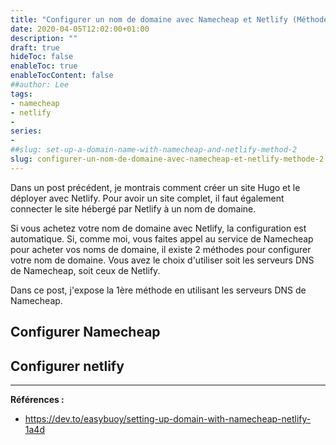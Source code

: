 ```yaml
---
title: "Configurer un nom de domaine avec Namecheap et Netlify (Méthode 2)"
date: 2020-04-05T12:02:00+01:00
description: ""
draft: true
hideToc: false
enableToc: true
enableTocContent: false
##author: Lee
tags: 
- namecheap
- netlify
-
series:
-
##slug: set-up-a-domain-name-with-namecheap-and-netlify-method-2
slug: configurer-un-nom-de-domaine-avec-namecheap-et-netlify-methode-2
---
```


Dans un post précédent, je montrais comment créer un site Hugo et le déployer avec Netlify. Pour avoir un site complet, il faut également connecter le site hébergé par Netlify à un nom de domaine.

Si vous achetez votre nom de domaine avec Netlify, la configuration est automatique. Si, comme moi, vous faites appel au service de Namecheap pour acheter vos noms de domaine, il existe 2 méthodes pour configurer votre nom de domaine. Vous avez le choix d'utiliser soit les serveurs DNS de Namecheap, soit ceux de Netlify.

Dans ce post, j'expose la 1ère méthode en utilisant les serveurs DNS de Namecheap.

## Configurer Namecheap


## Configurer netlify

---

**Références :**

- https://dev.to/easybuoy/setting-up-domain-with-namecheap-netlify-1a4d

  